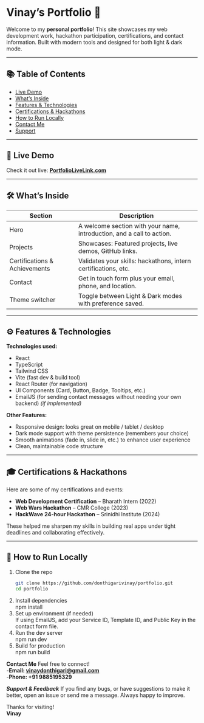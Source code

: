 # Vinay’s Portfolio 🚀

Welcome to my **personal portfolio**! This site showcases my web development work, hackathon participation, certifications, and contact information. Built with modern tools and designed for both light & dark mode.

---

## 📚 Table of Contents

- [Live Demo](https://vinaydonthigari-portfolio.netlify.app/)  
- [What’s Inside](#-what’s-inside)  
- [Features & Technologies](#-features--technologies)  
- [Certifications & Hackathons](#-certifications--hackathons)  
- [How to Run Locally](#-how-to-run-locally)  
- [Contact Me](#-contact-me)  
- [Support](#-support)  

---

## 🔗 Live Demo

Check it out live: **[PortfolioLiveLink.com](https://vinaydonthigari-portfolio.netlify.app/)**

---

## 🛠 What’s Inside

| Section | Description |
|--------|-------------|
| Hero | A welcome section with your name, introduction, and a call to action. |
| Projects | Showcases: Featured projects, live demos, GitHub links. |
| Certifications & Achievements | Validates your skills: hackathons, intern certifications, etc. |
| Contact | Get in touch form plus your email, phone, and location. |
| Theme switcher | Toggle between Light & Dark modes with preference saved. |

---

## ⚙️ Features & Technologies

**Technologies used:**

- React  
- TypeScript  
- Tailwind CSS  
- Vite (fast dev & build tool)  
- React Router (for navigation)  
- UI Components (Card, Button, Badge, Tooltips, etc.)  
- EmailJS (for sending contact messages without needing your own backend) *(if implemented)*  

**Other Features:**

- Responsive design: looks great on mobile / tablet / desktop  
- Dark mode support with theme persistence (remembers your choice)  
- Smooth animations (fade in, slide in, etc.) to enhance user experience  
- Clean, maintainable code structure  

---

## 🎓 Certifications & Hackathons

Here are some of my certifications and events:

- **Web Development Certification** – Bharath Intern (2022)  
- **Web Wars Hackathon** – CMR College (2023)  
- **HackWave 24-hour Hackathon** – Srinidhi Institute (2024)  

These helped me sharpen my skills in building real apps under tight deadlines and collaborating effectively.

---

## 🧰 How to Run Locally

1. Clone the repo  
   ```bash
   git clone https://github.com/donthigarivinay/portfolio.git
   cd portfolio
2. Install dependencies  
    npm install
3. Set up environment (if needed)  
    If using EmailJS, add your Service ID, Template ID, and Public Key in the contact form file.
4. Run the dev server  
    npm run dev
5. Build for production  
    npm run build

**Contact Me**
Feel free to connect!  
-**Email: vinaydonthigari@gmail.com**  
-**Phone: +91 9885195329**

***Support & Feedback***
  If you find any bugs, or have suggestions to make it better, open an issue or send me a message. Always happy to improve.

  Thanks for visiting!  
     **Vinay**
